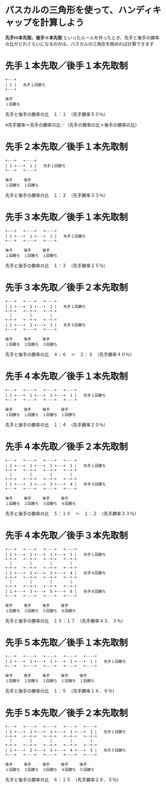 # パスカルの三角形を使って、ハンディキャップを計算しよう

**先手ｍ本先取、後手ｎ本先取** といったルールを作ったとき、先手と後手の勝率の比がどれぐらいになるのかは、パスカルの三角形を眺めれば計算できます  


# 先手１本先取／後手１本先取制

```
+---+
| 1 |   先手１回勝ち
+---+

後手
１回勝ち
```

先手と後手の勝率の比　１：１　（先手勝率５０％）  

※先手勝率＝先手の勝率の比／（先手の勝率の比＋後手の勝率の比）  


# 先手２本先取／後手１本先取制

```
+---+   +----+
| 1 +---+  1 |   先手１回勝ち
+---+   +----+

後手　　　後手
１回勝ち　１回勝ち
```

先手と後手の勝率の比　１：２　（先手勝率３３％）


# 先手３本先取／後手１本先取制

```
+---+   +----+   +----+
| 1 +---+  1 +---+  1 |   先手１回勝ち
+---+   +----+   +----+

後手　　　後手　　　後手
１回勝ち　１回勝ち　１回勝ち
```

先手と後手の勝率の比　１：３　（先手勝率２５％）


# 先手３本先取／後手２本先取制

```
+---+   +----+   +----+
| 1 +---+  1 +---+  1 |   先手１回勝ち
+-+-+   +--+-+   +--+-+
  |        |        |
+-+-+   +--+-+   +--+-+
| 1 +---+  2 +---+  3 |   先手３回勝ち
+---+   +----+   +----+

後手　　　後手　　　後手
１回勝ち　２回勝ち　３回勝ち
```

先手と後手の勝率の比　４：６　＝　２：３　（先手勝率４０％）


# 先手４本先取／後手１本先取制

```
+---+   +----+   +----+   +----+
| 1 +---+  1 +---+  1 +---+  1 |   先手１回勝ち
+---+   +----+   +----+   +----+

後手　　　後手　　　後手　　　後手
１回勝ち　１回勝ち　１回勝ち　１回勝ち
```

先手と後手の勝率の比　１：４　（先手勝率２０％）


# 先手４本先取／後手２本先取制

```
+---+   +----+   +----+   +----+
| 1 +---+  1 +---+  1 +---+  1 |   先手１回勝ち
+-+-+   +--+-+   +--+-+   +--+-+
  |        |        |        |
+-+-+   +--+-+   +--+-+   +--+-+
| 1 +---+  2 +---+  3 +---+  4 |   先手４回勝ち
+---+   +----+   +----+   +----+

後手　　　後手　　　後手　　　後手
１回勝ち　２回勝ち　３回勝ち　４回勝ち
```

先手と後手の勝率の比　５：１０　＝　１：２　（先手勝率３３％）


# 先手４本先取／後手３本先取制

```
+---+   +----+   +----+   +----+
| 1 +---+  1 +---+  1 +---+  1 |   先手１回勝ち
+-+-+   +--+-+   +--+-+   +--+-+
  |        |        |        |
+-+-+   +--+-+   +--+-+   +--+-+
| 1 +---+  2 +---+  3 +---+  4 |   先手４回勝ち
+-+-+   +--+-+   +--+-+   +--+-+
  |        |        |        |
+-+-+   +--+-+   +--+-+   +--+-+
| 1 +---+  3 +---+  5 +---+  8 |   先手８回勝ち
+---+   +----+   +----+   +----+

後手　　　後手　　　後手　　　後手
１回勝ち　３回勝ち　５回勝ち　８回勝ち
```

先手と後手の勝率の比　１３：１７　（先手勝率４３．３％）


# 先手５本先取／後手１本先取制

```
+---+   +----+   +----+   +----+   +----+
| 1 +---+  1 +---+  1 +---+  1 +---+  1 |   先手１回勝ち
+---+   +----+   +----+   +----+   +----+

後手　　　後手　　　後手　　　後手　　　後手
１回勝ち　１回勝ち　１回勝ち　１回勝ち　１回勝ち
```

先手と後手の勝率の比　１：５　（先手勝率１６．６％）


# 先手５本先取／後手２本先取制

```
+---+   +----+   +----+   +----+   +----+
| 1 +---+  1 +---+  1 +---+  1 +---+  1 |   先手１回勝ち
+-+-+   +--+-+   +--+-+   +--+-+   +--+-+
  |        |        |        |        |
+-+-+   +--+-+   +--+-+   +--+-+   +--+-+
| 1 +---+  2 +---+  3 +---+  4 +---+  5 |   先手５回勝ち
+---+   +----+   +----+   +----+   +----+

後手　　　後手　　　後手　　　後手　　　後手
１回勝ち　２回勝ち　３回勝ち　４回勝ち　５回勝ち
```

先手と後手の勝率の比　６：１５　（先手勝率２８．５％）

